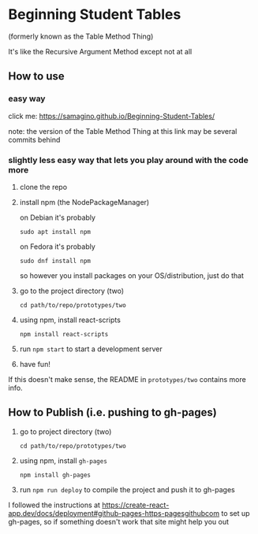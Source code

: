 # Beginning Student Tables
(formerly known as the Table Method Thing)

It's like the Recursive Argument Method except not at all

## How to use
### easy way
click me: https://samagino.github.io/Beginning-Student-Tables/

note: the version of the Table Method Thing at this link may be several commits behind
### slightly less easy way that lets you play around with the code more
1. clone the repo

2. install npm (the NodePackageManager)

   on Debian it's probably
   ```
   sudo apt install npm
   ```
   on Fedora it's probably
   ```
   sudo dnf install npm
   ```
   so however you install packages on your OS/distribution, just do that

3. go to the project directory (two)
   ```
   cd path/to/repo/prototypes/two
   ```

4. using npm, install react-scripts
   ```
   npm install react-scripts
   ```

5. run ```npm start``` to start a development server

6. have fun!

If this doesn't make sense, the README in ```prototypes/two``` contains more info.

## How to Publish (i.e. pushing to gh-pages)
1. go to project directory (two)
   ```
   cd path/to/repo/prototypes/two
   ```

2. using npm, install ```gh-pages```
   ```
   npm install gh-pages
   ```

3. run ```npm run deploy``` to compile the project and push it to gh-pages

I followed the instructions at
https://create-react-app.dev/docs/deployment#github-pages-https-pagesgithubcom
to set up gh-pages, so if something doesn't work that site might help
you out
